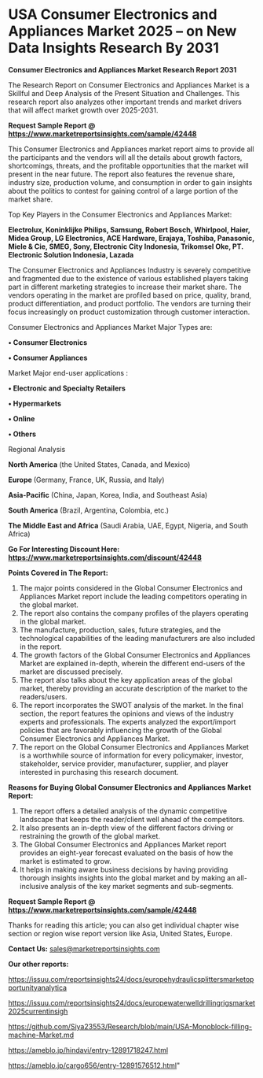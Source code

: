 # USA Consumer Electronics and Appliances Market 2025 – on New Data Insights Research By 2031

<strong>Consumer Electronics and Appliances Market Research Report 2031</strong>

The Research Report on Consumer Electronics and Appliances Market is a Skillful and Deep Analysis of the Present Situation and Challenges. This research report also analyzes other important trends and market drivers that will affect market growth over 2025-2031.

<strong>Request Sample Report @ <a href=https://www.marketreportsinsights.com/sample/42448>https://www.marketreportsinsights.com/sample/42448</a></strong>

This Consumer Electronics and Appliances market report aims to provide all the participants and the vendors will all the details about growth factors, shortcomings, threats, and the profitable opportunities that the market will present in the near future. The report also features the revenue share, industry size, production volume, and consumption in order to gain insights about the politics to contest for gaining control of a large portion of the market share.

Top Key Players in the Consumer Electronics and Appliances Market:

<strong>Electrolux, Koninklijke Philips, Samsung, Robert Bosch, Whirlpool, Haier, Midea Group, LG Electronics, ACE Hardware, Erajaya, Toshiba, Panasonic, Miele & Cie, SMEG, Sony, Electronic City Indonesia, Trikomsel Oke, PT. Electronic Solution Indonesia, Lazada</strong>

The Consumer Electronics and Appliances Industry is severely competitive and fragmented due to the existence of various established players taking part in different marketing strategies to increase their market share. The vendors operating in the market are profiled based on price, quality, brand, product differentiation, and product portfolio. The vendors are turning their focus increasingly on product customization through customer interaction.

Consumer Electronics and Appliances Market Major Types are:

<strong>•  Consumer Electronics

•  Consumer Appliances</strong>

Market Major end-user applications :

<strong>•  Electronic and Specialty Retailers

•  Hypermarkets

•  Online

•  Others</strong>

Regional Analysis

</u><strong><b>North America</b></strong> (the United States, Canada, and Mexico)

<strong><b>Europe </b></strong>(Germany, France, UK, Russia, and Italy)

<strong><b>Asia-Pacific</b></strong> (China, Japan, Korea, India, and Southeast Asia)

<strong><b>South America</b></strong> (Brazil, Argentina, Colombia, etc.)

<strong><b>The Middle East and Africa</b></strong> (Saudi Arabia, UAE, Egypt, Nigeria, and South Africa)

<strong>Go For Interesting Discount Here: <a href=https://www.marketreportsinsights.com/discount/42448>https://www.marketreportsinsights.com/discount/42448</a></strong>

<strong>Points Covered in The Report:</strong>
<ol>
  <li>The major points considered in the Global Consumer Electronics and Appliances Market report include the leading competitors operating in the global market.</li>
  <li>The report also contains the company profiles of the players operating in the global market.</li>
  <li>The manufacture, production, sales, future strategies, and the technological capabilities of the leading manufacturers are also included in the report.</li>
  <li>The growth factors of the Global Consumer Electronics and Appliances Market are explained in-depth, wherein the different end-users of the market are discussed precisely.</li>
  <li>The report also talks about the key application areas of the global market, thereby providing an accurate description of the market to the readers/users.</li>
  <li>The report incorporates the SWOT analysis of the market. In the final section, the report features the opinions and views of the industry experts and professionals. The experts analyzed the export/import policies that are favorably influencing the growth of the Global Consumer Electronics and Appliances Market.</li>
  <li>The report on the Global Consumer Electronics and Appliances Market is a worthwhile source of information for every policymaker, investor, stakeholder, service provider, manufacturer, supplier, and player interested in purchasing this research document.</li>
</ol>
<strong>Reasons for Buying Global Consumer Electronics and Appliances Market Report:</strong>

<ol>
  <li>The report offers a detailed analysis of the dynamic competitive landscape that keeps the reader/client well ahead of the competitors.</li>
  <li>It also presents an in-depth view of the different factors driving or restraining the growth of the global market.</li>
  <li>The Global Consumer Electronics and Appliances Market report provides an eight-year forecast evaluated on the basis of how the market is estimated to grow.</li>
  <li>It helps in making aware business decisions by having providing thorough insights insights into the global market and by making an all-inclusive analysis of the key market segments and sub-segments.</li>
</ol>
<strong>Request Sample Report @ <a href=https://www.marketreportsinsights.com/sample/42448>https://www.marketreportsinsights.com/sample/42448</a></strong>


Thanks for reading this article; you can also get individual chapter wise section or region wise report version like Asia, United States, Europe.

<strong>Contact Us:</strong>
sales@marketreportsinsights.com

<strong>Our other reports:</strong>

<a href=https://issuu.com/reportsinsights24/docs/europehydraulicsplittersmarketopportunityanalytica>https://issuu.com/reportsinsights24/docs/europehydraulicsplittersmarketopportunityanalytica</a>

<a href=https://issuu.com/reportsinsights24/docs/europewaterwelldrillingrigsmarket2025currentinsigh>https://issuu.com/reportsinsights24/docs/europewaterwelldrillingrigsmarket2025currentinsigh</a>

<a href=https://github.com/Siya23553/Research/blob/main/USA-Monoblock-filling-machine-Market.md>https://github.com/Siya23553/Research/blob/main/USA-Monoblock-filling-machine-Market.md</a>

<a href=https://ameblo.jp/hindavi/entry-12891718247.html>https://ameblo.jp/hindavi/entry-12891718247.html</a>

<a href=https://ameblo.jp/cargo656/entry-12891576512.html>https://ameblo.jp/cargo656/entry-12891576512.html</a>"
